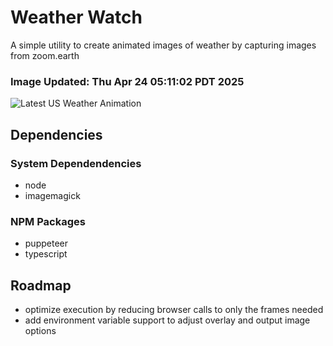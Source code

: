 # Weather Watch

A simple utility to create animated images of weather by capturing images from zoom.earth

### Image Updated: Thu Apr 24 05:11:02 PDT 2025

![Latest US Weather Animation](animations/2025-04-24.webp)

## Dependencies
### System Dependendencies
* node
* imagemagick
### NPM Packages
* puppeteer
* typescript

## Roadmap
* optimize execution by reducing browser calls to only the frames needed
* add environment variable support to adjust overlay and output image options
